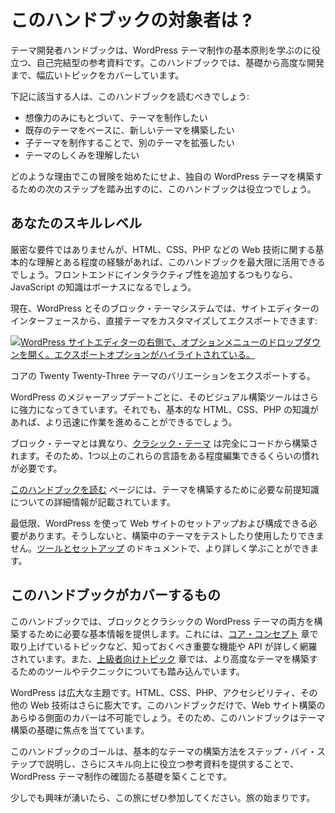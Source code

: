 <!-- 
# Who Is This Handbook For?
 -->

# このハンドブックの対象者は ?

<!-- 
The Theme Developer Handbook is a self-contained resource to help you learn the fundamental principles of creating a WordPress theme. It covers a range of topics that span the basics to advanced development.
 -->

テーマ開発者ハンドブックは、WordPress テーマ制作の基本原則を学ぶのに役立つ、自己完結型の参考資料です。このハンドブックでは、基礎から高度な開発まで、幅広いトピックをカバーしています。

<!-- 
You should read this handbook if you want to:
 -->

下記に該当する人は、このハンドブックを読むべきでしょう:

<!-- 
*   Create a theme based on nothing but your imagination
*   Build a new theme based on an existing one
*   Extend another theme by creating a child theme
*   Understand how themes work 
 -->

*   想像力のみにもとづいて、テーマを制作したい
*   既存のテーマをベースに、新しいテーマを構築したい
*   子テーマを制作することで、別のテーマを拡張したい
*   テーマのしくみを理解したい

<!-- 
Regardless of your reasons for starting down this adventure, this handbook will help you take the next steps toward building a WordPress theme of your own.
 -->

どのような理由でこの冒険を始めたにせよ、独自の WordPress テーマを構築するための次のステップを踏み出すのに、このハンドブックは役立つでしょう。

<!-- 
## Your skill level
 -->

## あなたのスキルレベル

<!-- 
While not a strict requirement, you will get the most out of this handbook if you have a baseline understanding and some experience with web technologies, such as HTML, CSS, and PHP. JavaScript knowledge would be a bonus if you plan to add interactivity to the front end.
 -->

厳密な要件ではありませんが、HTML、CSS、PHP などの Web 技術に関する基本的な理解とある程度の経験があれば、このハンドブックを最大限に活用できるでしょう。フロントエンドにインタラクティブ性を追加するつもりなら、JavaScript の知識はボーナスになるでしょう。

<!-- 
Present-day WordPress and its block theme system allow you to customize and export a theme directly from the Site Editor interface:
 -->

現在、WordPress とそのブロック・テーマシステムでは、サイトエディターのインターフェースから、直接テーマをカスタマイズしてエクスポートできます:

<!-- 
[![WordPress Site Editor with the options menu dropdown open on the right. The Export option is highlighted.](https://i0.wp.com/developer.wordpress.org/files/2023/11/twenty-twenty-three-export.jpg?resize=2400%2C1250&ssl=1)](https://i0.wp.com/developer.wordpress.org/files/2023/11/twenty-twenty-three-export.jpg?ssl=1)
 -->

[![WordPress サイトエディターの右側で、オプションメニューのドロップダウンを開く。エクスポートオプションがハイライトされている。](https://i0.wp.com/developer.wordpress.org/files/2023/11/twenty-twenty-three-export.jpg?resize=2400%2C1250&ssl=1)](https://i0.wp.com/developer.wordpress.org/files/2023/11/twenty-twenty-three-export.jpg?ssl=1)

<!-- 
Exporting a variation of the core Twenty Twenty-Three theme.
 -->

コアの Twenty Twenty-Three テーマのバリエーションをエクスポートする。

<!-- 
With each major WordPress update, its visual building tools become even more robust. Still, having some basic HTML, CSS, and PHP knowledge will help you move along faster.
 -->

WordPress のメジャーアップデートごとに、そのビジュアル構築ツールはさらに強力になってきています。それでも、基本的な HTML、CSS、PHP の知識があれば、より迅速に作業を進めることができるでしょう。

<!-- 
Unlike block themes, [classic themes](https://developer.wordpress.org/themes/classic-themes/) are built entirely from code. This requires that you be comfortable enough to edit one or more of those languages to some degree.
 -->

ブロック・テーマとは異なり、[クラシック・テーマ](https://developer.wordpress.org/themes/classic-themes/) は完全にコードから構築されます。そのため、1つ以上のこれらの言語をある程度編集できるくらいの慣れが必要です。

<!-- 
The [Reading this handbook](https://developer.wordpress.org/themes/getting-started/reading-this-handbook/) page has more information on the prerequisite knowledge you need to build themes.
 -->

[このハンドブックを読む](https://developer.wordpress.org/themes/getting-started/reading-this-handbook/) ページには、テーマを構築するために必要な前提知識についての詳細情報が記載されています。

<!-- 
At the very least, you must be able to set up and configure a website using WordPress. Otherwise, you won’t be able to test or use the theme that you are building. You can learn more about getting things running in the [Tools and setup](https://developer.wordpress.org/themes/getting-started/tools-and-setup/) documentation.
 -->

最低限、WordPress を使って Web サイトのセットアップおよび構成できる必要があります。そうしないと、構築中のテーマをテストしたり使用したりできません。[ツールとセットアップ](https://developer.wordpress.org/themes/getting-started/tools-and-setup/) のドキュメントで、より詳しく学ぶことができます。

<!-- 
## What this handbook covers
 -->

## このハンドブックがカバーするもの

<!-- 
This handbook provides the basic information you need to build both block and classic WordPress themes. This includes in-depth coverage of the essential features and APIs that you should know, such as the topics in the [Core Concepts](https://developer.wordpress.org/themes/core-concepts/) chapter. It also dives into tools and techniques for building more advanced themes in the [Advanced Topics](https://developer.wordpress.org/themes/advanced-topics/) chapter.
 -->

このハンドブックでは、ブロックとクラシックの WordPress テーマの両方を構築するために必要な基本情報を提供します。これには、[コア・コンセプト](https://developer.wordpress.org/themes/core-concepts/) 章で取り上げているトピックなど、知っておくべき重要な機能や API が詳しく網羅されています。また、[上級者向けトピック](https://developer.wordpress.org/themes/advanced-topics/) 章では、より高度なテーマを構築するためのツールやテクニックについても踏み込んでいます。

<!-- 
WordPress is a vast subject. HTML, CSS, PHP, accessibility, and other web technologies are even larger. It’d be impossible to cover every aspect of building a website in this handbook alone. Therefore, it is highly-focused on the fundamentals of theme building.
 -->

WordPress は広大な主題です。HTML、CSS、PHP、アクセシビリティ、その他の Web 技術はさらに膨大です。このハンドブックだけで、Web サイト構築のあらゆる側面のカバーは不可能でしょう。そのため、このハンドブックはテーマ構築の基礎に焦点を当てています。

<!-- 
The goal of this handbook is to give you a solid foundation for WordPress theme creation by providing step-by-step instructions for building basic themes and providing resources to further your skills.
 -->

このハンドブックのゴールは、基本的なテーマの構築方法をステップ・バイ・ステップで説明し、さらにスキル向上に役立つ参考資料を提供することで、WordPress テーマ制作の確固たる基礎を築くことです。

<!-- 
If this sounds like something you’d be interested in, come along. You’re in for a journey.
 -->

少しでも興味が湧いたら、この旅にぜひ参加してください。旅の始まりです。